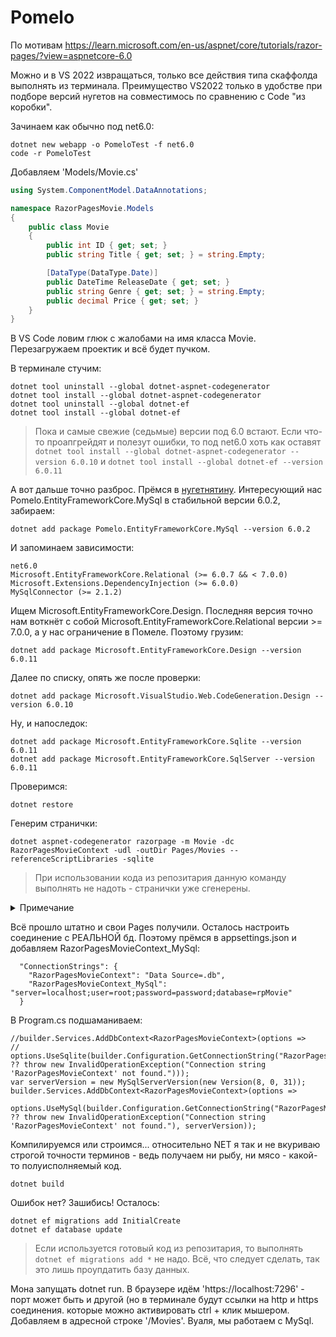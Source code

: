# Pomelo

По мотивам https://learn.microsoft.com/en-us/aspnet/core/tutorials/razor-pages/?view=aspnetcore-6.0

Можно и в VS 2022 извращаться, только все действия типа скаффолда выполнять из терминала. Преимущество VS2022 только в удобстве при подборе версий нугетов на совместимось по сравнению с Code "из коробки".

Зачинаем как обычно под net6.0:

```
dotnet new webapp -o PomeloTest -f net6.0
code -r PomeloTest
```

Добавляем 'Models/Movie.cs'

```c#
using System.ComponentModel.DataAnnotations;

namespace RazorPagesMovie.Models
{
    public class Movie
    {
        public int ID { get; set; }
        public string Title { get; set; } = string.Empty;

        [DataType(DataType.Date)]
        public DateTime ReleaseDate { get; set; }
        public string Genre { get; set; } = string.Empty;
        public decimal Price { get; set; }
    }
}
```

В VS Code ловим глюк с жалобами на имя класса Movie. Перезагружаем проектик и всё будет пучком.

В терминале стучим:

```
dotnet tool uninstall --global dotnet-aspnet-codegenerator
dotnet tool install --global dotnet-aspnet-codegenerator
dotnet tool uninstall --global dotnet-ef
dotnet tool install --global dotnet-ef
```

> Пока и самые свежие (седьмые) версии под 6.0 встают. Если что-то проапгрейдят и полезут ошибки, то под net6.0 хоть как оставят `dotnet tool install --global dotnet-aspnet-codegenerator --version 6.0.10` и `dotnet tool install --global dotnet-ef --version 6.0.11`

А вот дальше точно разброс. Прёмся в [нугетнятину](https://www.nuget.org/). Интересующий нас Pomelo.EntityFrameworkCore.MySql в стабильной версии 6.0.2, забираем:

```
dotnet add package Pomelo.EntityFrameworkCore.MySql --version 6.0.2
```

И запоминаем зависимости:

```
net6.0
Microsoft.EntityFrameworkCore.Relational (>= 6.0.7 && < 7.0.0)
Microsoft.Extensions.DependencyInjection (>= 6.0.0)
MySqlConnector (>= 2.1.2)
```

Ищем Microsoft.EntityFrameworkCore.Design. Последняя версия точно нам воткнёт  с собой Microsoft.EntityFrameworkCore.Relational версии >= 7.0.0, а у нас ограничение в Помеле. Поэтому грузим:

```
dotnet add package Microsoft.EntityFrameworkCore.Design --version 6.0.11
```

Далее по списку, опять же после проверки:

```
dotnet add package Microsoft.VisualStudio.Web.CodeGeneration.Design --version 6.0.10
```

Ну, и напоследок:

```
dotnet add package Microsoft.EntityFrameworkCore.Sqlite --version 6.0.11
dotnet add package Microsoft.EntityFrameworkCore.SqlServer --version 6.0.11
```

Проверимся:

```
dotnet restore
```

Генерим странички:

```
dotnet aspnet-codegenerator razorpage -m Movie -dc RazorPagesMovieContext -udl -outDir Pages/Movies --referenceScriptLibraries -sqlite
```

> При использовании кода из репозитария данную команду выполнять не надоть - странички уже сгенерены.

<details><summary>Примечание</summary>


Фактически нам под net6.0 нужны лишь помимо "глобальных":
- Pomelo.EntityFrameworkCore.MySql --version 6.0.2
- Microsoft.EntityFrameworkCore.Design --version 6.0.11
- Microsoft.VisualStudio.Web.CodeGeneration.Design --version 6.0.10
- Microsoft.EntityFrameworkCore.SqlServer --version 6.0.11

Ведь пользоваться sqlite не планируем. Из самой команды генерации страниц выкинем упоминание о sqlite и на всякий вонючий добавим указание на требуемую версию net:

```
dotnet aspnet-codegenerator razorpage -m Movie -dc RazorPagesMovieContext -udl -outDir Pages/Movies --referenceScriptLibraries -tfm net6.0
```

</details>

Всё прошло штатно и свои Pages получили. Осталось настроить соединение с РЕАЛЬНОЙ бд. Поэтому прёмся в appsettings.json и добавляем RazorPagesMovieContext_MySql:

```
  "ConnectionStrings": {
    "RazorPagesMovieContext": "Data Source=.db",
    "RazorPagesMovieContext_MySql": "server=localhost;user=root;password=password;database=rpMovie"
  }
```

В Program.cs подшаманиваем:

```
//builder.Services.AddDbContext<RazorPagesMovieContext>(options =>
//    options.UseSqlite(builder.Configuration.GetConnectionString("RazorPagesMovieContext") ?? throw new InvalidOperationException("Connection string 'RazorPagesMovieContext' not found.")));
var serverVersion = new MySqlServerVersion(new Version(8, 0, 31));
builder.Services.AddDbContext<RazorPagesMovieContext>(options =>
    options.UseMySql(builder.Configuration.GetConnectionString("RazorPagesMovieContext_MySql") ?? throw new InvalidOperationException("Connection string 'RazorPagesMovieContext' not found."), serverVersion));
```

Компилируемся или строимся... относительно NET я так и не вкуриваю строгой точности терминов - ведь получаем ни рыбу, ни мясо - какой-то полуисполняемый код.

```
dotnet build
```

Ошибок нет? Зашибись! Осталось:

```
dotnet ef migrations add InitialCreate
dotnet ef database update
```

> Если используется готовый код из репозитария, то выполнять `dotnet ef migrations add *` не надо. Всё, что следует сделать, так это лишь проупдатить базу данных.

Мона запущать dotnet run. В браузере идём 'https://localhost:7296' - порт может быть и другой (но в терминале будут ссылки на http и https соединения. которые можно активировать ctrl + клик мышером. Добавляем в адресной строке '/Movies'. Вуаля, мы работаем с MySql.
